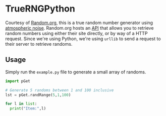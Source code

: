 # TrueRNGPython
Courtesy of [Random.org](https://www.random.org/), this is a true random number generator using [atmospheric noise](https://www.random.org/randomness/).
Random.org hosts an [API](https://www.random.org/integers/) that allows you to retrieve random numbers using either their site directly, or by way of a HTTP request.
Since we're using Python, we're using `urllib` to send a request to their server to retrieve randoms.

## Usage

Simply run the `example.py` file to generate a small array of randoms.

``` Python
import pGet

# Generate 5 randoms between 1 and 100 inclusive
lst = pGet.randRange(5,1,100)

for l in list:
  print("Item:",l)
```
